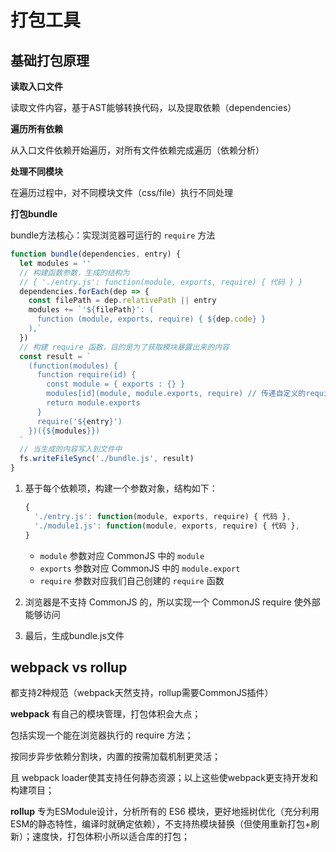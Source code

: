 # 打包工具

## 基础打包原理

**读取入口文件**

读取文件内容，基于AST能够转换代码，以及提取依赖（dependencies）

**遍历所有依赖**

从入口文件依赖开始遍历，对所有文件依赖完成遍历（依赖分析）

**处理不同模块**

在遍历过程中，对不同模块文件（css/file）执行不同处理

**打包bundle**

bundle方法核心：实现浏览器可运行的 `require` 方法

```js
function bundle(dependencies, entry) {
  let modules = ''
  // 构建函数参数，生成的结构为
  // { './entry.js': function(module, exports, require) { 代码 } }
  dependencies.forEach(dep => {
    const filePath = dep.relativePath || entry
    modules += `'${filePath}': (
      function (module, exports, require) { ${dep.code} }
    ),`
  })
  // 构建 require 函数，目的是为了获取模块暴露出来的内容
  const result = `
    (function(modules) {
      function require(id) {
        const module = { exports : {} }
        modules[id](module, module.exports, require) // 传递自定义的require
        return module.exports 
      }
      require('${entry}')
    })({${modules}})
  `
  // 当生成的内容写入到文件中
  fs.writeFileSync('./bundle.js', result)
}
```

1. 基于每个依赖项，构建一个参数对象，结构如下：
   
   ```js
   {
     './entry.js': function(module, exports, require) { 代码 },
     './module1.js': function(module, exports, require) { 代码 },
   }
   ```
   
   - `module` 参数对应 CommonJS 中的 `module`
   - `exports` 参数对应 CommonJS 中的 `module.export`
   - `require` 参数对应我们自己创建的 `require` 函数

2. 浏览器是不支持 CommonJS 的，所以实现一个 CommonJS require 使外部能够访问

3. 最后，生成bundle.js文件

## webpack vs rollup

都支持2种规范（webpack天然支持，rollup需要CommonJS插件）

**webpack** 有自己的模块管理，打包体积会大点；

包括实现一个能在浏览器执行的 require 方法；

按同步异步依赖分割块，内置的按需加载机制更灵活；

且 webpack loader使其支持任何静态资源；以上这些使webpack更支持开发和构建项目；

**rollup** 专为ESModule设计，分析所有的 ES6 模块，更好地摇树优化（充分利用ESM的静态特性，编译时就确定依赖），不支持热模块替换（但使用重新打包+刷新）；速度快，打包体积小所以适合库的打包；
